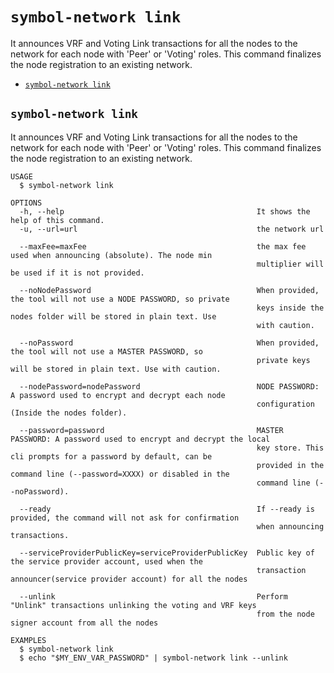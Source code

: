 `symbol-network link`
=====================

It announces VRF and Voting Link transactions for all the nodes to the network for each node with 'Peer' or 'Voting' roles. This command finalizes the node registration to an existing network.

* [`symbol-network link`](#symbol-network-link)

## `symbol-network link`

It announces VRF and Voting Link transactions for all the nodes to the network for each node with 'Peer' or 'Voting' roles. This command finalizes the node registration to an existing network.

```
USAGE
  $ symbol-network link

OPTIONS
  -h, --help                                           It shows the help of this command.
  -u, --url=url                                        the network url

  --maxFee=maxFee                                      the max fee used when announcing (absolute). The node min
                                                       multiplier will be used if it is not provided.

  --noNodePassword                                     When provided, the tool will not use a NODE PASSWORD, so private
                                                       keys inside the nodes folder will be stored in plain text. Use
                                                       with caution.

  --noPassword                                         When provided, the tool will not use a MASTER PASSWORD, so
                                                       private keys will be stored in plain text. Use with caution.

  --nodePassword=nodePassword                          NODE PASSWORD: A password used to encrypt and decrypt each node
                                                       configuration (Inside the nodes folder).

  --password=password                                  MASTER PASSWORD: A password used to encrypt and decrypt the local
                                                       key store. This cli prompts for a password by default, can be
                                                       provided in the command line (--password=XXXX) or disabled in the
                                                       command line (--noPassword).

  --ready                                              If --ready is provided, the command will not ask for confirmation
                                                       when announcing transactions.

  --serviceProviderPublicKey=serviceProviderPublicKey  Public key of the service provider account, used when the
                                                       transaction announcer(service provider account) for all the nodes

  --unlink                                             Perform "Unlink" transactions unlinking the voting and VRF keys
                                                       from the node signer account from all the nodes

EXAMPLES
  $ symbol-network link
  $ echo "$MY_ENV_VAR_PASSWORD" | symbol-network link --unlink
```
